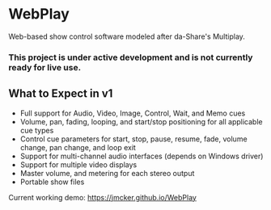 # WebPlay
Web-based show control software modeled after da-Share's Multiplay.

### This project is under active development and is not currently ready for live use. ###

## What to Expect in v1 ##
- Full support for Audio, Video, Image, Control, Wait, and Memo cues
- Volume, pan, fading, looping, and start/stop positioning for all applicable cue types
- Control cue parameters for start, stop, pause, resume, fade, volume change, pan change, and loop exit
- Support for multi-channel audio interfaces (depends on Windows driver)
- Support for multiple video displays
- Master volume, and metering for each stereo output
- Portable show files

Current working demo: https://jmcker.github.io/WebPlay

